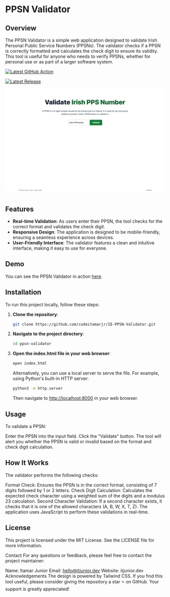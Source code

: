 # PPSN Validator

## Overview

The PPSN Validator is a simple web application designed to validate Irish Personal Public Service Numbers (PPSNs). The validator checks if a PPSN is correctly formatted and calculates the check digit to ensure its validity. This tool is useful for anyone who needs to verify PPSNs, whether for personal use or as part of a larger software system.

[![Latest GitHub Action](https://github.com/codeitamarjr/IE-PPSN-Validator/actions/workflows/static.yml/badge.svg)](https://github.com/codeitamarjr/IE-PPSN-Validator/actions/workflows/static.yml)

[![Latest Release](https://img.shields.io/github/v/release/codeitamarjr/IE-PPSN-Validator)](https://github.com/codeitamarjr/IE-PPSN-Validator/releases/latest)

![PPSN Validator Screenshot](https://github.com/codeitamarjr/IE-PPSN-Validator/blob/main/assets/PPSN-Validator-Validate-Irish-Personal-Public-Service-Numbers.png?raw=true)

## Features

- **Real-time Validation**: As users enter their PPSN, the tool checks for the correct format and validates the check digit.
- **Responsive Design**: The application is designed to be mobile-friendly, ensuring a seamless experience across devices.
- **User-Friendly Interface**: The validator features a clean and intuitive interface, making it easy to use for everyone.

## Demo

You can see the PPSN Validator in action [here](https://codeitamarjr.github.io/IE-PPSN-Validator/).

## Installation

To run this project locally, follow these steps:

1. **Clone the repository**:

   ```bash
   git clone https://github.com/codeitamarjr/IE-PPSN-Validator.git
   ```

2. **Navigate to the project directory**:

   ```bash
   cd ppsn-validator
   ```

3. **Open the index.html file in your web browser**:

   ```bash
   open index.html
   ```

   Alternatively, you can use a local server to serve the file. For example, using Python's built-in HTTP server:

   ```bash
   python3 -m http.server
   ```

   Then navigate to [http://localhost:8000](http://localhost:8000) in your web browser.

## Usage

To validate a PPSN:

Enter the PPSN into the input field.
Click the "Validate" button.
The tool will alert you whether the PPSN is valid or invalid based on the format and check digit calculation.

## How It Works

The validator performs the following checks:

Format Check: Ensures the PPSN is in the correct format, consisting of 7 digits followed by 1 or 2 letters.
Check Digit Calculation: Calculates the expected check character using a weighted sum of the digits and a modulus 23 calculation.
Second Character Validation: If a second character exists, it checks that it is one of the allowed characters (A, B, W, X, T, Z).
The application uses JavaScript to perform these validations in real-time.

## License

This project is licensed under the MIT License. See the LICENSE file for more information.

Contact
For any questions or feedback, please feel free to contact the project maintainer:

Name: Itamar Junior
Email: <hello@itjunior.dev>
Website: itjunior.dev
Acknowledgements
The design is powered by Tailwind CSS.
If you find this tool useful, please consider giving the repository a star ⭐ on GitHub. Your support is greatly appreciated!
